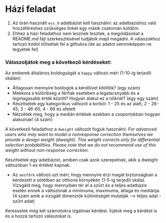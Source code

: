 # Házi feladat

1) Az órán használt `ess_9` adatbázist kell használni: az adatbázishoz való hozzáféréshez szükséges linket egy másik csatornán küldöm.
2) Ehhez a házi feladathoz nem lesznek tesztek, a megoldásokat a README.md fájl szerkesztésével tudjátok majd megadni. A válaszokhoz tartozó kódot töltsétek fel a githubra (de az adatot semmiképpen ne tegyétek fel)

### Válaszoljátok meg a következő kérdéseket:

Az emberek általános boldogságát a `happy` változó méri (1-10-ig terjedő skálán): 
- Átlagosan mennyire boldogok a kérdőívet kitöltők? (egy szám)
- Mekkora a különbség a férfiak esetében a legalacsnyabb és a legmagasabb érték között? Hogyan alakul ez a nőknél? (egy egy szám)
- Készítsetek egy kategorikus változót a korból: 1 - 25 és az alatt, 2 - 26-45, 3 - 46-65, 4 - 66 és afelett
- Nézzétek meg, hogy a medián értékek ezekben a csoportokban hogyan alakulnak! (4 szám)  

A következő feladathoz a `dweight` változót fogjuk használni: *For advanced users who may want to model a nonresponse correction themselves we provide a design weight (dweight). This weight corrects only for differential selection probabilities. Please note that we do not recommend use of this weight without non-response correction.*

Készítsetek egy adatbázist, amiben csak azok szerepelnek, akik a dweight változóban 1-es értéket kapnak.
- Az `aesfdrk` változó azt méri, hogy mennyire érzi magát biztonságban a kérdezett a sötétben az otthona környékén (1-5-ig terjedő skála). Vizsgáld meg, hogy mennyiben tér el a szűrt és a teljes adatbázis esetén ennek a változónak a minimuma, maximuma, átlaga és mediánja. (4 szám amik a vizsgált dimenziók különbségét mutatják --> teljes adat - szűrt adat)

Keressetek még két számotokra izgalmas kérdést. Írjátok meg a kérdést is és a hozzá tartozó válaszokat is.
